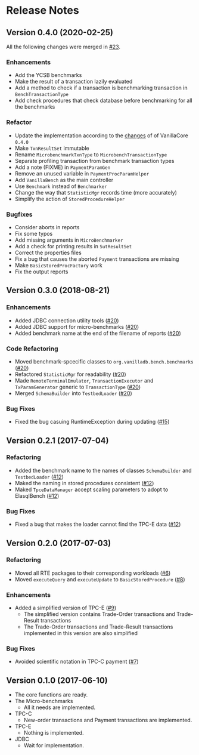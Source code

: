 # Release Notes

## Version 0.4.0 (2020-02-25)

All the following changes were merged in [#23].

### Enhancements

- Add the YCSB benchmarks
- Make the result of a transaction lazily evaluated
- Add a method to check if a transaction is benchmarking transaction in `BenchTransactionType`
- Add check procedures that check database before benchmarking for all the benchmarks

### Refactor

- Update the implementation according to the [changes](https://github.com/vanilladb/vanillacore/pull/44) of of VanillaCore `0.4.0`
- Make `TxnResultSet` immutable
- Rename `MicrobenchmarkTxnType` to `MicrobenchTransactionType`
- Separate profiling transaction from benchmark transaction types
- Add a note (FIXME) in `PaymentParamGen`
- Remove an unused variable in `PaymentProcParamHelper`
- Add `VanillaBench` as the main controller
- Use `Benchmark` instead of `Benchmarker`
- Change the way that `StatisticMgr` records time (more accurately)
- Simplify the action of `StoredProcedureHelper`

### Bugfixes

- Consider aborts in reports
- Fix some typos
- Add missing arguments in `MicroBenchmarker`
- Add a check for printing results in `SutResultSet`
- Correct the properties files
- Fix a bug that causes the aborted `Payment` transactions are missing
- Make `BasicStoredProcFactory` work
- Fix the output reports

[#23]: https://github.com/vanilladb/vanillabench/pull/23

## Version 0.3.0 (2018-08-21)

### Enhancements

- Added JDBC connection utility tools ([#20])
- Added JDBC support for micro-benchmarks ([#20])
- Added benchmark name at the end of the filename of reports ([#20])

### Code Refactoring

- Moved benchmark-spcecific classes to `org.vanilladb.bench.benchmarks` ([#20])
- Refactored `StatisticMgr` for readability ([#20])
- Made `RemoteTerminalEmulator`, `TransactionExecutor` and `TxParamGenerator` generic to `TransactionType` ([#20])
- Merged `SchemaBuilder` into `TestbedLoader` ([#20])

### Bug Fixes

- Fixed the bug casuing RuntimeException during updating ([#15])

[#15]: https://github.com/vanilladb/vanillabench/pull/15
[#20]: https://github.com/vanilladb/vanillabench/pull/20

## Version 0.2.1 (2017-07-04)

### Refactoring

- Added the benchmark name to the names of classes `SchemaBuilder` and `TestbedLoader` ([#12])
- Maked the naming in stored procedures consistent ([#12])
- Maked `TpceDataManager` accept scaling parameters to adopt to ElasqlBench ([#12])

### Bug Fixes

- Fixed a bug that makes the loader cannot find the TPC-E data ([#12])

[#12]: https://github.com/vanilladb/vanillabench/pull/12

## Version 0.2.0 (2017-07-03)

### Refactoring

- Moved all RTE packages to their corresponding workloads ([#6])
- Moved `executeQuery` and `executeUpdate` to `BasicStoredProcedure` ([#8])

### Enhancements

- Added a simplified version of TPC-E ([#9])
	- The simplified version contains Trade-Order transactions and Trade-Result transactions
	- The Trade-Order transactions and Trade-Result transactions implemented in this version are also simplified

### Bug Fixes

- Avoided scientific notation in TPC-C payment ([#7])

[#6]: https://github.com/vanilladb/vanillabench/pull/6
[#7]: https://github.com/vanilladb/vanillabench/pull/7
[#8]: https://github.com/vanilladb/vanillabench/pull/8
[#9]: https://github.com/vanilladb/vanillabench/pull/9

## Version 0.1.0 (2017-06-10)

- The core functions are ready.
- The Micro-benchmarks
  - All it needs are implemented.
- TPC-C
  - New-order transactions and Payment transactions are implemented.
- TPC-E
  - Nothing is implemented.
- JDBC
  - Wait for implementation.
